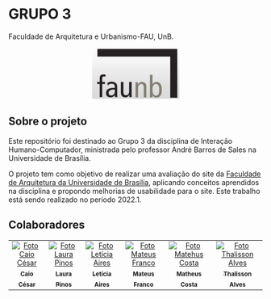 # GRUPO 3

Faculdade de Arquitetura e Urbanismo-FAU, UnB.

<center>

   ![Logo da FAU](docs/assets/logo_fau_homepage.png)
</center>

##  Sobre o projeto

Este repositório foi destinado ao Grupo 3 da disciplina de Interação Humano-Computador, ministrada pelo professor André Barros de Sales na Universidade de Brasília.

O projeto tem como objetivo de realizar uma avaliação do site da [Faculdade de Arquitetura da Universidade de Brasília](http://www.fau.unb.br/), aplicando conceitos aprendidos na disciplina e propondo melhorias de usabilidade para o site. Este trabalho está sendo realizado no período 2022.1.

## Colaboradores

<table>
  <tr>
    <td align="center">
      <a href="#">
        <img src="https://avatars.githubusercontent.com/u/54439337?v=4" width="100px;" alt="Foto Caio César"/><br>
        <sub>
          <b>Caio César</b>
        </sub>
      </a>
    </td>
    <td align="center">
      <a href="#">
        <img src="https://avatars.githubusercontent.com/u/62102447?v=4" width="100px;" alt="Foto Laura Pinos"/><br>
        <sub>
          <b>Laura Pinos</b>
        </sub>
      </a>
    </td>
    <td align="center">
      <a href="#">
        <img src="https://avatars.githubusercontent.com/u/72623771?v=4" width="100px;" alt="Foto Letícia Aires"/><br>
        <sub>
          <b>Letícia Aires</b>
        </sub>
      </a>
    </td>
    <td align="center">
      <a href="#">
        <img src="https://avatars.githubusercontent.com/u/71900095?v=4" width="100px;" alt="Foto Mateus Franco"/><br>
        <sub>
          <b>Mateus Franco</b>
        </sub>
      </a>
    </td>
    <td align="center">
      <a href="#">
        <img src="https://avatars.githubusercontent.com/u/72279998?v=4" width="100px;" alt="Foto Matehus Costa
"/><br>
        <sub>
          <b>Matheus Costa
</b>
        </sub>
      </a>
    </td>
    <td align="center">
      <a href="#">
        <img src="https://avatars.githubusercontent.com/u/62034738?v=4" width="100px;" alt="Foto Thalisson Alves
"/><br>
        <sub>
          <b>Thalisson Alves
</b>
        </sub>
      </a>
    </td>    
</table>

<br/>
